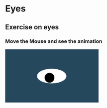 # Eyes
## Exercise on eyes
### Move the Mouse and see the animation
<img src= "oneeye.png" width='300'/>
